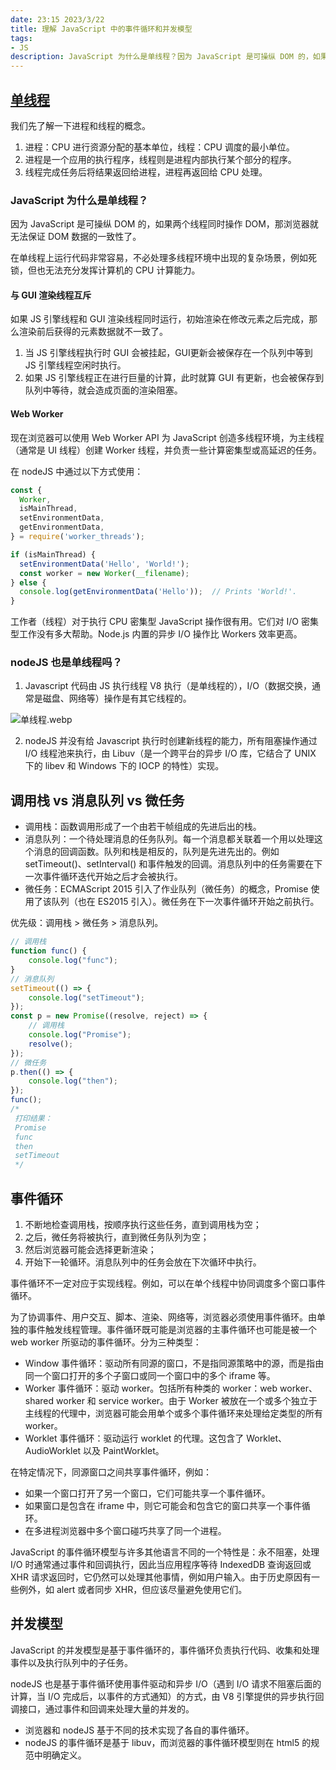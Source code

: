 ```yaml
---
date: 23:15 2023/3/22
title: 理解 JavaScript 中的事件循环和并发模型
tags:
- JS
description: JavaScript 为什么是单线程？因为 JavaScript 是可操纵 DOM 的，如果两个线程同时操作 DOM，那浏览器就无法保证 DOM 数据的一致性了。
---
```

## [单线程]
我们先了解一下进程和线程的概念。
1. 进程：CPU 进行资源分配的基本单位，线程：CPU 调度的最小单位。
2. 进程是一个应用的执行程序，线程则是进程内部执行某个部分的程序。
3. 线程完成任务后将结果返回给进程，进程再返回给 CPU 处理。

### JavaScript 为什么是单线程？
因为 JavaScript 是可操纵 DOM 的，如果两个线程同时操作 DOM，那浏览器就无法保证 DOM 数据的一致性了。

在单线程上运行代码非常容易，不必处理多线程环境中出现的复杂场景，例如死锁，但也无法充分发挥计算机的 CPU 计算能力。

#### 与 GUI 渲染线程互斥
如果 JS 引擎线程和 GUI 渲染线程同时运行，初始渲染在修改元素之后完成，那么渲染前后获得的元素数据就不一致了。
1. 当 JS 引擎线程执行时 GUI 会被挂起，GUI更新会被保存在一个队列中等到 JS 引擎线程空闲时执行。
2. 如果 JS 引擎线程正在进行巨量的计算，此时就算 GUI 有更新，也会被保存到队列中等待，就会造成页面的渲染阻塞。

#### Web Worker
现在浏览器可以使用 Web Worker API 为 JavaScript 创造多线程环境，为主线程（通常是 UI 线程）创建 Worker 线程，并负责一些计算密集型或高延迟的任务。

在 nodeJS 中通过以下方式使用：
```js
const {
  Worker,
  isMainThread,
  setEnvironmentData,
  getEnvironmentData,
} = require('worker_threads');

if (isMainThread) {
  setEnvironmentData('Hello', 'World!');
  const worker = new Worker(__filename);
} else {
  console.log(getEnvironmentData('Hello'));  // Prints 'World!'.
}
```
工作者（线程）对于执行 CPU 密集型 JavaScript 操作很有用。它们对 I/O 密集型工作没有多大帮助。Node.js 内置的异步 I/O 操作比 Workers 效率更高。

### nodeJS 也是单线程吗？
1. Javascript 代码由 JS 执行线程 V8 执行（是单线程的），I/O（数据交换，通常是磁盘、网络等）操作是有其它线程的。

![单线程.webp](https://p6-juejin.byteimg.com/tos-cn-i-k3u1fbpfcp/dbc67bb519f14453a6e551a0988cdd4b~tplv-k3u1fbpfcp-watermark.image?)

2. nodeJS 并没有给 Javascript 执行时创建新线程的能力，所有阻塞操作通过 I/O 线程池来执行，由 Libuv（是一个跨平台的异步 I/O 库，它结合了 UNIX 下的 libev 和 Windows 下的 IOCP 的特性）实现。

## 调用栈 vs 消息队列 vs 微任务
- 调用栈：函数调用形成了一个由若干帧组成的先进后出的栈。
- 消息队列：一个待处理消息的任务队列。每一个消息都关联着一个用以处理这个消息的回调函数。队列和栈是相反的，队列是先进先出的。例如 setTimeout()、setInterval() 和事件触发的回调。消息队列中的任务需要在下一次事件循环迭代开始之后才会被执行。
- 微任务：ECMAScript 2015 引入了作业队列（微任务）的概念，Promise 使用了该队列（也在 ES2015 引入）。微任务在下一次事件循环开始之前执行。

优先级：调用栈 > 微任务 > 消息队列。
```js
// 调用栈
function func() {
    console.log("func");
}
// 消息队列
setTimeout(() => {
    console.log("setTimeout");
});
const p = new Promise((resolve, reject) => {
    // 调用栈
    console.log("Promise");
    resolve();
});
// 微任务
p.then(() => {
    console.log("then");
});
func();
/*
 打印结果：
 Promise
 func
 then
 setTimeout
 */
```

## 事件循环
1. 不断地检查调用栈，按顺序执行这些任务，直到调用栈为空；
2. 之后，微任务将被执行，直到微任务队列为空；
3. 然后浏览器可能会选择更新渲染；
4. 开始下一轮循环。消息队列中的任务会放在下次循环中执行。

事件循环不一定对应于实现线程。例如，可以在单个线程中协同调度多个窗口事件循环。

为了协调事件、用户交互、脚本、渲染、网络等，浏览器必须使用事件循环。由单独的事件触发线程管理。事件循环既可能是浏览器的主事件循环也可能是被一个 web worker 所驱动的事件循环。分为三种类型：
- Window 事件循环：驱动所有同源的窗口，不是指同源策略中的源，而是指由同一个窗口打开的多个子窗口或同一个窗口中的多个 iframe 等。
- Worker 事件循环：驱动 worker。包括所有种类的 worker：web worker、shared worker 和 service worker。由于 Worker 被放在一个或多个独立于主线程的代理中，浏览器可能会用单个或多个事件循环来处理给定类型的所有 worker。
- Worklet 事件循环：驱动运行 worklet 的代理。这包含了 Worklet、AudioWorklet 以及 PaintWorklet。

在特定情况下，同源窗口之间共享事件循环，例如：
- 如果一个窗口打开了另一个窗口，它们可能共享一个事件循环。
- 如果窗口是包含在 iframe 中，则它可能会和包含它的窗口共享一个事件循环。
- 在多进程浏览器中多个窗口碰巧共享了同一个进程。

JavaScript 的事件循环模型与许多其他语言不同的一个特性是：永不阻塞，处理 I/O 时通常通过事件和回调执行，因此当应用程序等待 IndexedDB 查询返回或 XHR 请求返回时，它仍然可以处理其他事情，例如用户输入。由于历史原因有一些例外，如 alert 或者同步 XHR，但应该尽量避免使用它们。

## 并发模型
JavaScript 的并发模型是基于事件循环的，事件循环负责执行代码、收集和处理事件以及执行队列中的子任务。

nodeJS 也是基于事件循环使用事件驱动和异步 I/O（遇到 I/O 请求不阻塞后面的计算，当 I/O 完成后，以事件的方式通知）的方式，由 V8 引擎提供的异步执行回调接口，通过事件和回调来处理大量的并发的。

- 浏览器和 nodeJS 基于不同的技术实现了各自的事件循环。
- nodeJS 的事件循环是基于 libuv，而浏览器的事件循环模型则在 html5 的规范中明确定义。

[单线程]: https://developer.mozilla.org/zh-CN/docs/Web/API/HTML_DOM_API/Microtask_guide/In_depth#%E4%BB%8B%E7%BB%8D